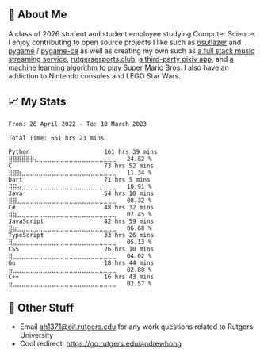 ## 👾 About Me
A class of 2026 student and student employee studying Computer Science. I enjoy contributing
to open source projects I like such as [osu!lazer](http://github.com/ppy/osu) and
[pygame](https://github.com/pygame/pygame) / [pygame-ce](https://github.com/pygame-community) as well as creating my own such as
[a full stack music streaming service](https://github.com/hanamusic),
[rutgersesports.club](https://github.com/rutgersesports/rutgersesports.club), 
[a third-party pixiv app](https://github.com/novialriptide/pix), and
[a machine learning algorithm to play Super Mario Bros](https://github.com/novialriptide/Mario-NEAT).
I also have an addiction to Nintendo consoles and LEGO Star Wars.

## 📈 My Stats
<!--START_SECTION:waka-->

```text
From: 26 April 2022 - To: 10 March 2023

Total Time: 651 hrs 23 mins

Python                     161 hrs 39 mins ⣿⣿⣿⣿⣿⣿⣄⣀⣀⣀⣀⣀⣀⣀⣀⣀⣀⣀⣀⣀⣀⣀⣀⣀⣀   24.82 %
C                          73 hrs 52 mins  ⣿⣿⣷⣀⣀⣀⣀⣀⣀⣀⣀⣀⣀⣀⣀⣀⣀⣀⣀⣀⣀⣀⣀⣀⣀   11.34 %
Dart                       71 hrs 5 mins   ⣿⣿⣶⣀⣀⣀⣀⣀⣀⣀⣀⣀⣀⣀⣀⣀⣀⣀⣀⣀⣀⣀⣀⣀⣀   10.91 %
Java                       54 hrs 10 mins  ⣿⣿⣀⣀⣀⣀⣀⣀⣀⣀⣀⣀⣀⣀⣀⣀⣀⣀⣀⣀⣀⣀⣀⣀⣀   08.32 %
C#                         48 hrs 32 mins  ⣿⣷⣀⣀⣀⣀⣀⣀⣀⣀⣀⣀⣀⣀⣀⣀⣀⣀⣀⣀⣀⣀⣀⣀⣀   07.45 %
JavaScript                 42 hrs 59 mins  ⣿⣶⣀⣀⣀⣀⣀⣀⣀⣀⣀⣀⣀⣀⣀⣀⣀⣀⣀⣀⣀⣀⣀⣀⣀   06.60 %
TypeScript                 33 hrs 26 mins  ⣿⣤⣀⣀⣀⣀⣀⣀⣀⣀⣀⣀⣀⣀⣀⣀⣀⣀⣀⣀⣀⣀⣀⣀⣀   05.13 %
CSS                        26 hrs 10 mins  ⣿⣀⣀⣀⣀⣀⣀⣀⣀⣀⣀⣀⣀⣀⣀⣀⣀⣀⣀⣀⣀⣀⣀⣀⣀   04.02 %
Go                         18 hrs 44 mins  ⣶⣀⣀⣀⣀⣀⣀⣀⣀⣀⣀⣀⣀⣀⣀⣀⣀⣀⣀⣀⣀⣀⣀⣀⣀   02.88 %
C++                        16 hrs 43 mins  ⣶⣀⣀⣀⣀⣀⣀⣀⣀⣀⣀⣀⣀⣀⣀⣀⣀⣀⣀⣀⣀⣀⣀⣀⣀   02.57 %
```

<!--END_SECTION:waka-->

## 📠 Other Stuff
 - Email <ah1371@oit.rutgers.edu> for any work questions related to Rutgers University
 - Cool redirect: https://go.rutgers.edu/andrewhong
